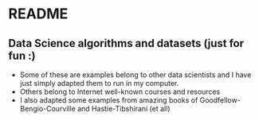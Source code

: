 # README

## Data Science algorithms and datasets (just for fun :)

- Some of these are examples belong to other data scientists and I have just simply adapted them to run in my computer. 
- Others belong to Internet well-known courses and resources
- I also adapted some examples from amazing books of Goodfellow-Bengio-Courville and Hastie-Tibshirani (et all)

